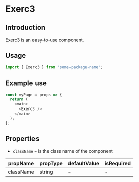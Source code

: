# Exerc3

<!-- STORY -->

## Introduction

Exerc3 is an easy-to-use component.

## Usage

```javascript
import { Exerc3 } from 'some-package-name';
```

## Example use

```javascript
const myPage = props => {
  return (
    <main>
      <Exerc3 />
    </main>
  );
};
```

## Properties

- `className` - is the class name of the component

| propName  | propType | defaultValue | isRequired |
| --------- | -------- | ------------ | ---------- |
| className | string   | -            | -          |
